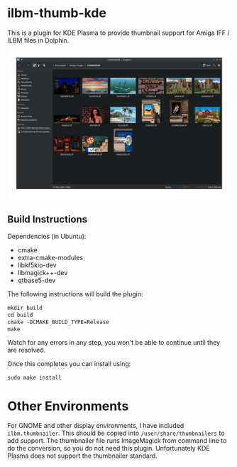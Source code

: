 # ilbm-thumb-kde

This is a plugin for KDE Plasma to provide thumbnail support for Amiga IFF / ILBM files in Dolphin.

![Dolphin example](pics/thumbs.png)

## Build Instructions

Dependencies (in Ubuntu):
* cmake
* extra-cmake-modules
* libkf5kio-dev
* libmagick++-dev
* qtbase5-dev

The following instructions will build the plugin:

```
mkdir build
cd build
cmake -DCMAKE_BUILD_TYPE=Release
make
```

Watch for any errors in any step, you won't be able to continue until they are resolved.

Once this completes you can install using:

```
sudo make install
```

# Other Environments

For GNOME and other display environments, I have included `ilbm.thumbnailer`. This should be copied into `/user/share/thumbnailers` to add support. The thumbnailer file runs ImageMagick from command line to do the conversion, so you do not need this plugin. Unfortunately KDE Plasma does not support the thumbnailer standard.
